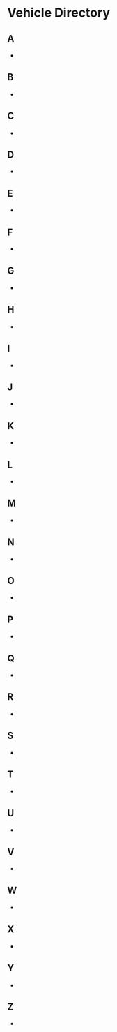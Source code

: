 # Vehicle Directory

## A
- [](https://wiki.FirstRateRoleplay.com/vehicles/NAME.html)

## B
- [](https://wiki.FirstRateRoleplay.com/vehicles/NAME.html)

## C
- [](https://wiki.FirstRateRoleplay.com/vehicles/NAME.html)

## D
- [](https://wiki.FirstRateRoleplay.com/vehicles/NAME.html)

## E
- [](https://wiki.FirstRateRoleplay.com/vehicles/NAME.html)

## F
- [](https://wiki.FirstRateRoleplay.com/vehicles/NAME.html)

## G
- [](https://wiki.FirstRateRoleplay.com/vehicles/NAME.html)

## H
- [](https://wiki.FirstRateRoleplay.com/vehicles/NAME.html)

## I
- [](https://wiki.FirstRateRoleplay.com/vehicles/NAME.html)

## J
- [](https://wiki.FirstRateRoleplay.com/vehicles/NAME.html)

## K
- [](https://wiki.FirstRateRoleplay.com/vehicles/NAME.html)

## L
- [](https://wiki.FirstRateRoleplay.com/vehicles/NAME.html)

## M
- [](https://wiki.FirstRateRoleplay.com/vehicles/NAME.html)

## N
- [](https://wiki.FirstRateRoleplay.com/vehicles/NAME.html)

## O
- [](https://wiki.FirstRateRoleplay.com/vehicles/NAME.html)

## P
- [](https://wiki.FirstRateRoleplay.com/vehicles/NAME.html)

## Q
- [](https://wiki.FirstRateRoleplay.com/vehicles/NAME.html)

## R
- [](https://wiki.FirstRateRoleplay.com/vehicles/NAME.html)

## S
- [](https://wiki.FirstRateRoleplay.com/vehicles/NAME.html)

## T
- [](https://wiki.FirstRateRoleplay.com/vehicles/NAME.html)

## U
- [](https://wiki.FirstRateRoleplay.com/vehicles/NAME.html)

## V
- [](https://wiki.FirstRateRoleplay.com/vehicles/NAME.html)

## W
- [](https://wiki.FirstRateRoleplay.com/vehicles/NAME.html)

## X
- [](https://wiki.FirstRateRoleplay.com/vehicles/NAME.html)

## Y
- [](https://wiki.FirstRateRoleplay.com/vehicles/NAME.html)

## Z
- [](https://wiki.FirstRateRoleplay.com/vehicles/NAME.html)